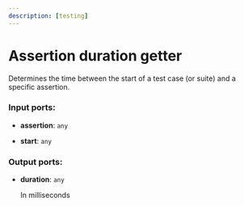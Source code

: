 ```yaml
---
description: [testing]
---
```


# Assertion duration getter

Determines the time between the start of a test case (or suite) and a specific assertion.

### Input ports:

* __assertion__: `any`


* __start__: `any`

### Output ports:

* __duration__: `any`

    In milliseconds


